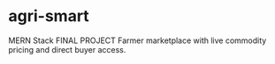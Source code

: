# agri-smart
 MERN Stack FINAL PROJECT
 Farmer marketplace with live commodity pricing and direct buyer access.
